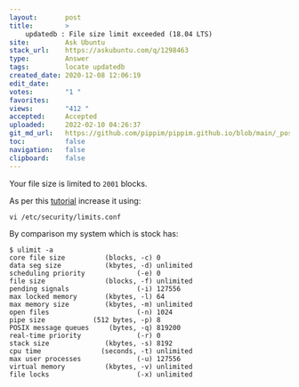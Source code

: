```yaml
---
layout:       post
title:        >
    updatedb : File size limit exceeded (18.04 LTS)
site:         Ask Ubuntu
stack_url:    https://askubuntu.com/q/1298463
type:         Answer
tags:         locate updatedb
created_date: 2020-12-08 12:06:19
edit_date:    
votes:        "1 "
favorites:    
views:        "412 "
accepted:     Accepted
uploaded:     2022-02-10 04:26:37
git_md_url:   https://github.com/pippim/pippim.github.io/blob/main/_posts/2020/2020-12-08-updatedb-:-File-size-limit-exceeded-_18.04-LTS_.md
toc:          false
navigation:   false
clipboard:    false
---
```


Your file size is limited to `2001` blocks.

As per this [tutorial][1] increase it using:

``` 
vi /etc/security/limits.conf
```

By comparison my system which is stock has:

``` 
$ ulimit -a
core file size          (blocks, -c) 0
data seg size           (kbytes, -d) unlimited
scheduling priority             (-e) 0
file size               (blocks, -f) unlimited
pending signals                 (-i) 127556
max locked memory       (kbytes, -l) 64
max memory size         (kbytes, -m) unlimited
open files                      (-n) 1024
pipe size            (512 bytes, -p) 8
POSIX message queues     (bytes, -q) 819200
real-time priority              (-r) 0
stack size              (kbytes, -s) 8192
cpu time               (seconds, -t) unlimited
max user processes              (-u) 127556
virtual memory          (kbytes, -v) unlimited
file locks                      (-x) unlimited
```



  [1]: https://www.cyberciti.biz/faq/file-size-limit-exceeded-error-under-linux-and-solution/
